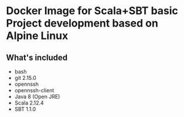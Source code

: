 # Docker Image for Scala+SBT basic Project development based on Alpine Linux

## What's included

- bash
- git 2.15.0
- opennssh
- opennssh-client
- Java 8 (Open JRE)
- Scala 2.12.4
- SBT 1.1.0

